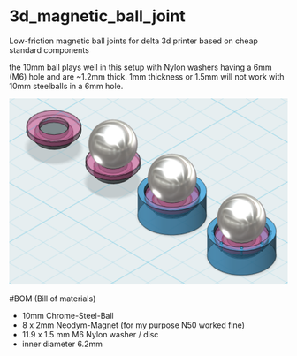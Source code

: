 # 3d_magnetic_ball_joint
Low-friction magnetic ball joints for delta 3d printer based on cheap standard components

the 10mm ball plays well in this setup with Nylon washers having a 6mm (M6) hole and are ~1.2mm thick. 1mm thickness or 1.5mm will not work with 10mm steelballs in a 6mm hole.

![ball joint example image](https://raw.githubusercontent.com/splosch/3d_magnetic_ball_joint/master/ball_joint_example.png)

#BOM (Bill of materials)
* 10mm Chrome-Steel-Ball
* 8 x 2mm Neodym-Magnet (for my purpose N50 worked fine)
* 11.9 x 1.5 mm M6 Nylon washer / disc
 * inner diameter 6.2mm
